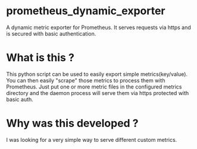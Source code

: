 # prometheus_dynamic_exporter
A dynamic metric exporter for Prometheus. It serves requests via https and is secured with basic authentication. 

# What is this ?
This python script can be used to easily export simple metrics(key/value). You can then easily "scrape" those metrics to process them with Prometheus. Just put one or more metric files in the configured metrics directory and the daemon process will serve them via https protected with basic auth.

# Why was this developed ?
I was looking for a very simple way to serve different custom metrics.
